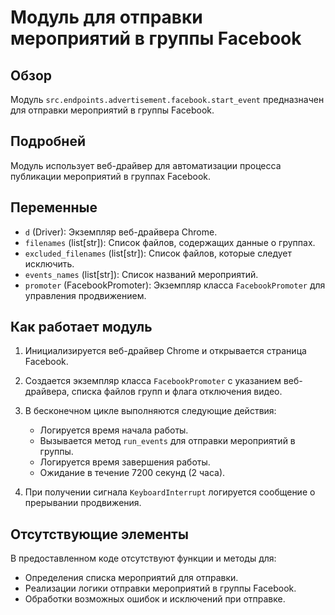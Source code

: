 # Модуль для отправки мероприятий в группы Facebook

## Обзор

Модуль `src.endpoints.advertisement.facebook.start_event` предназначен для отправки мероприятий в группы Facebook.

## Подробней

Модуль использует веб-драйвер для автоматизации процесса публикации мероприятий в группах Facebook.

## Переменные

*   `d` (Driver): Экземпляр веб-драйвера Chrome.
*   `filenames` (list[str]): Список файлов, содержащих данные о группах.
*   `excluded_filenames` (list[str]): Список файлов, которые следует исключить.
*   `events_names` (list[str]): Список названий мероприятий.
*   `promoter` (FacebookPromoter): Экземпляр класса `FacebookPromoter` для управления продвижением.

## Как работает модуль

1.  Инициализируется веб-драйвер Chrome и открывается страница Facebook.
2.  Создается экземпляр класса `FacebookPromoter` с указанием веб-драйвера, списка файлов групп и флага отключения видео.
3.  В бесконечном цикле выполняются следующие действия:

    *   Логируется время начала работы.
    *   Вызывается метод `run_events` для отправки мероприятий в группы.
    *   Логируется время завершения работы.
    *   Ожидание в течение 7200 секунд (2 часа).

4.  При получении сигнала `KeyboardInterrupt` логируется сообщение о прерывании продвижения.

## Отсутствующие элементы

В предоставленном коде отсутствуют функции и методы для:

*   Определения списка мероприятий для отправки.
*   Реализации логики отправки мероприятий в группы Facebook.
*   Обработки возможных ошибок и исключений при отправке.